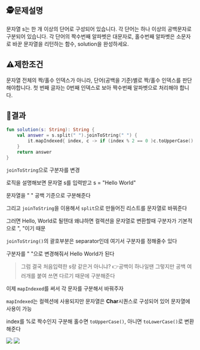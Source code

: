 ## 🕵️문제설명
문자열 s는 한 개 이상의 단어로 구성되어 있습니다. 각 단어는 하나 이상의 공백문자로 구분되어 있습니다. 각 단어의 짝수번째 알파벳은 대문자로, 홀수번째 알파벳은 소문자로 바꾼 문자열을 리턴하는 함수, solution을 완성하세요.

## ⚠️제한조건

문자열 전체의 짝/홀수 인덱스가 아니라, 단어(공백을 기준)별로 짝/홀수 인덱스를 판단해야합니다.
첫 번째 글자는 0번째 인덱스로 보아 짝수번째 알파벳으로 처리해야 합니다.


## 📌결과
```kotlin
fun solution(s: String): String {
    val answer = s.split(" ").joinToString(" ") {
        it.mapIndexed{ index, c -> if (index % 2 == 0 )c.toUpperCase() else c.toLowerCase() }.joinToString("")
    }
    return answer
}
```
`joinToString`으로 구분자를 변경

로직을 설명해보면 문자열 s를 입력받고 s = "Hello World"

문자열을 " " 공백 기준으로 구분해준다

그리고 `joinToString`을 이용해서 `split`으로 만들어진 리스트를 문자열로 바꿔준다

그러면 Hello, World로 될텐대 왜냐하면 컬렉션을 문자열로 변환할때 구분자가 기본적으로 ", "이기 때문

`joinToString()`의 괄호부분은 separator인데 여기서 구분자를 정해줄수 있다

구분자를 " "으로 변경해줘서 Hello World가 된다
> 그럼 결국 처음입력한 s랑 같은거 아니냐?
 👉공백이 하나일땐 그렇지만 공백 여러개를 붙여 쓰면 다르기 때문에 구분해준다

이제 `mapIndexed`를 써서 각 문자를 구분해서 바꿔주자

`mapIndexed`는 컬렉션에 사용되지만 문자열은 **Char**시퀀스로 구성되어 있어 문자열에 사용이 가능

index를 %로 짝수인지 구분해 홀수면 `toUpperCase()`, 아니면 `toLowerCase()`로 변환해준다

![](https://velog.velcdn.com/images/guysang/post/20b45b67-afd9-4ffd-b2bc-414ad45504fe/image.png)
![](https://velog.velcdn.com/images/guysang/post/bf988b48-15da-40d3-8a9d-a4f54c330912/image.png)



